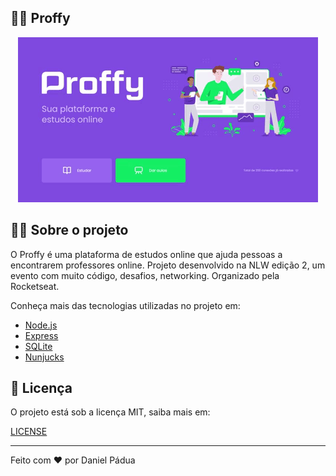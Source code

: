 ## 👩‍🏫 Proffy
<p align="center">
  <img alt="Proffy" src=".github/gif-proffy.gif">
</p>

## 👨‍💻 Sobre o projeto

O Proffy é uma plataforma de estudos online que ajuda pessoas a encontrarem professores online. Projeto desenvolvido na NLW edição 2, um evento com muito código, desafios, networking. Organizado pela Rocketseat.

Conheça mais das tecnologias utilizadas no projeto em:

- [Node.js](https://nodejs.org/en/)
- [Express](https://expressjs.com/pt-br/)
- [SQLite](https://www.sqlite.org/index.html)
- [Nunjucks](https://mozilla.github.io/nunjucks/)

## 📄 Licença

O projeto está sob a licença MIT, saiba mais em:

[LICENSE](https://pt.wikipedia.org/wiki/Licen%C3%A7a_MIT)

---

Feito com ❤️ por Daniel Pádua
